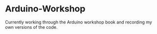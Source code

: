 # Arduino-Workshop
Currently working through the Arduino workshop book and recording my own versions of the code.
